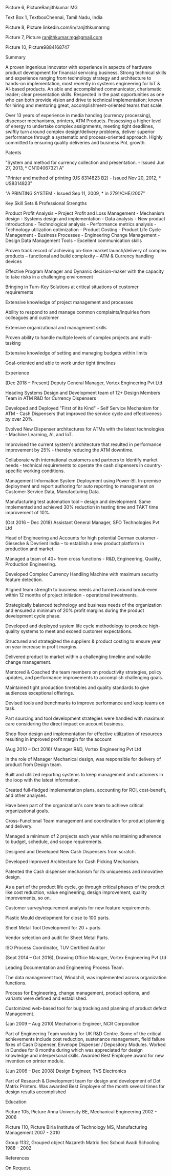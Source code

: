 Picture 6, PictureRanjithkumar MG  

Text Box 1, TextboxChennai, Tamil Nadu, India 

 

Picture 8, Picture      linkedin.com/in/ranjithkumarmg 

 

 

Picture 7, Picture      ranjithkumar.mg@gmail.com 

 

Picture 10, Picture9884168747 

 

Summary 

A proven ingenious innovator with experience in aspects of hardware product development for financial servicing business. Strong technical skills and experience ranging from technology strategy and architecture to hands-on implementation, most recently in systems engineering for IoT & AI-based products. An able and accomplished communicator, charismatic leader; clear presentation skills. Respected in the past opportunities as one who can both provide vision and drive to technical implementation; known for hiring and mentoring great, accomplishment-oriented teams that scale.  

 

Over 13 years of experience in media handing (currency processing), dispenser mechanisms, printers, ATM Products. Possessing a higher level of energy to undertake complex assignments, meeting tight deadlines, swiftly turn around complex design/delivery problems, deliver superior performance through a systematic and process-oriented approach.  Highly committed to ensuring quality deliveries and business PnL growth.   

 

Patents 

"System and method for currency collection and presentation. - Issued Jun 27, 2013, * CN104067321 A" 

"Printer and method of printing (US 8314823 B2) - Issued Nov 20, 2012, * US8314823" 

"A PRINTING SYSTEM - Issued Sep 11, 2009, * in 2791/CHE/2007" 

 

Key Skill Sets & Professional Strengths 

Product Profit Analysis – Project Profit and Loss Management - Mechanism design - Systems design and implementation - Data analysis - New product introductions - Technological analysis - Performance metrics analysis - Technology utilization optimization - Product Costing - Product Life Cycle Management - Business Processes - Engineering Change Management - Design Data Management Tools - Excellent communication skills 

Proven track record of achieving on-time market launch/delivery of complex products – functional and build complexity – ATM & Currency handling devices 

Effective Program Manager and Dynamic decision-maker with the capacity to take risks in a challenging environment 

Bringing in Turn-Key Solutions at critical situations of customer requirements 

Extensive knowledge of project management and processes 

Ability to respond to and manage common complaints/inquiries from colleagues and customer 

Extensive organizational and management skills 

Proven ability to handle multiple levels of complex projects and multi-tasking 

Extensive knowledge of setting and managing budgets within limits 

Goal-oriented and able to work under tight timelines 

 

Experience 

(Dec 2018 – Present) Deputy General Manager, Vortex Engineering Pvt Ltd  

Heading Systems Design and Development team of 12+ Design Members Team in ATM R&D for Currency Dispensers 

Developed and Deployed "First of its Kind" - Self Service Mechanism for ATM - Cash Dispensers that improved the service cycle and effectiveness by over 20%. 

Evolved New Dispenser architectures for ATMs with the latest technologies - Machine Learning, AI, and IoT. 

Improvised the current system's architecture that resulted in performance improvement by 25% - thereby reducing the ATM downtime. 

Collaborate with international customers and partners to Identify market needs - technical requirements to operate the cash dispensers in country-specific working conditions. 

Management Information System Deployment using Power-BI. In-premise deployment and report authoring for auto reporting to management on Customer Service Data, Manufacturing Data.  

Manufacturing test automation tool – design and development. Same implemented and achieved 30% reduction in testing time and TAKT time improvement of 10%. 

 

(Oct 2016 – Dec 2018) Assistant General Manager, SFO Technologies Pvt Ltd	 

Head of Engineering and Accounts for high potential German customer - Giesecke & Devrient India – to establish a new product platform in production and market. 

Managed a team of 40+ from cross functions - R&D, Engineering, Quality, Production Engineering. 

Developed Complex Currency Handling Machine with maximum security feature detection. 

Aligned team strength to business needs and turned around break-even within 12 months of project initiation - operational investments. 

Strategically balanced technology and business needs of the organization and ensured a minimum of 20% profit margins during the product development cycle phase. 

Developed and deployed system life cycle methodology to produce high-quality systems to meet and exceed customer expectations. 

Structured and strategized the suppliers & product costing to ensure year on year increase in profit margins. 

Delivered product to market within a challenging timeline and volatile change management. 

Mentored & Coached the team members on productivity strategies, policy updates, and performance improvements to accomplish challenging goals. 

Maintained tight production timetables and quality standards to give audiences exceptional offerings. 

Devised tools and benchmarks to improve performance and keep teams on task. 

Part sourcing and tool development strategies were handled with maximum care considering the direct impact on account business. 

Shop floor design and implementation for effective utilization of resources resulting in improved profit margin for the account 

 

(Aug 2010 – Oct 2016) Manager R&D, Vortex Engineering Pvt Ltd 

In the role of Manager Mechanical design, was responsible for delivery of product from Design team. 

Built and utilized reporting systems to keep management and customers in the loop with the latest information. 

Created full-fledged implementation plans, accounting for ROI, cost-benefit, and other analyses. 

Have been part of the organization's core team to achieve critical organizational goals. 

Cross-Functional Team management and coordination for product planning and delivery. 

Managed a minimum of 2 projects each year while maintaining adherence to budget, schedule, and scope requirements. 

Designed and Developed New Cash Dispensers from scratch. 

Developed Improved Architecture for Cash Picking Mechanism. 

Patented the Cash dispenser mechanism for its uniqueness and innovative design. 

As a part of the product life cycle, go through critical phases of the product like cost reduction, value engineering, design improvement, quality improvements, so on. 

Customer survey/requirement analysis for new feature requirements. 

Plastic Mould development for close to 100 parts. 

Sheet Metal Tool Development for 20 + parts. 

Vendor selection and audit for Sheet Metal Parts. 

ISO Process Coordinator, TUV Certified Auditor 

 

(Sept 2014 – Oct 2016), Drawing Office Manager, Vortex Engineering Pvt Ltd 

Leading Documentation and Engineering Process Team. 

The data management tool, Windchill, was implemented across organization functions. 

Process for Engineering, change management, product options, and variants were defined and established. 

Customized web-based tool for bug tracking and planning of product defect Management. 

 

(Jan 2009 – Aug 2010) Mechatronic Engineer, NCR Corporation 

Part of Engineering Team working for UK R&D Centre. Some of the critical achievements include cost reduction, sustenance management, field failure fixes of Cash Dispenser, Envelope Dispenser / Depository Modules. Worked in Dundee for 8 months during which was appreciated for design knowledge and interpersonal skills. Awarded Best Employee award for new invention on printer module. 

(Jun 2006 – Dec 2008) Design Engineer, TVS Electronics  

Part of Research & Development team for design and development of Dot Matrix Printers. Was awarded Best Employee of the month several times for design results accomplished  

 

 

Education 

Picture 105, Picture Anna University				BE, Mechanical Engineering			2002 - 2006 

Picture 110, Picture Birla Institute of Technology			MS, Manufacturing Management			2007 - 2010 

Group 1132, Grouped object Nazareth Matric Sec School Avadi		Schooling					1988 – 2002 

 

References 

On Request. 

 
